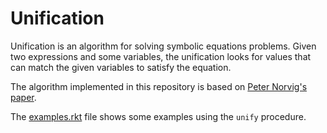 # Unification
Unification is an algorithm for solving symbolic equations problems. Given two expressions and some variables, 
the unification looks for values that can match the given variables to satisfy the equation. 

The algorithm implemented in this repository is based on [Peter Norvig's paper](http://norvig.com/unify-bug.pdf).

The [examples.rkt](https://github.com/Hectarea1996/Unification/blob/main/examples.rkt) file shows some examples using
the `unify` procedure.

